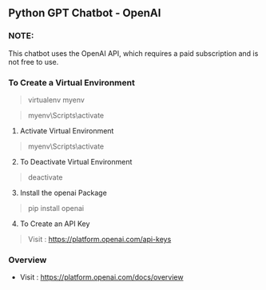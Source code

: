 ## Python GPT Chatbot - OpenAI

### NOTE:
This chatbot uses the OpenAI API, which requires a paid subscription and is not free to use.

### To Create a Virtual Environment
> virtualenv myenv

> myenv\Scripts\activate

1. Activate Virtual Environment
> myenv\Scripts\activate

2. To Deactivate Virtual Environment 
> deactivate

3. Install the openai Package
> pip install openai

4. To Create an API Key
> Visit : https://platform.openai.com/api-keys

### Overview
- Visit : https://platform.openai.com/docs/overview
